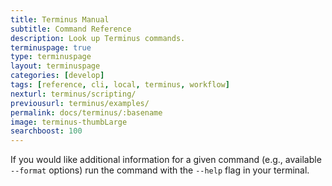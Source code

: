 ```yaml
---
title: Terminus Manual
subtitle: Command Reference
description: Look up Terminus commands.
terminuspage: true
type: terminuspage
layout: terminuspage
categories: [develop]
tags: [reference, cli, local, terminus, workflow]
nexturl: terminus/scripting/
previousurl: terminus/examples/
permalink: docs/terminus/:basename
image: terminus-thumbLarge
searchboost: 100
---
```


<Alert title="Note" type="info">

If you would like additional information for a given command (e.g., available `--format` options) run the command with the `--help` flag in your terminal.

</Alert>

<Commands />
